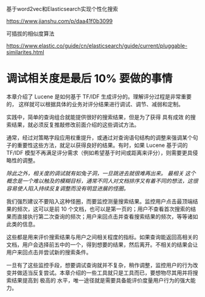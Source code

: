 基于word2vec和Elasticsearch实现个性化搜索

https://www.jianshu.com/p/daa41f0b3099

可插拔的相似度算法

https://www.elastic.co/guide/cn/elasticsearch/guide/current/pluggable-similarites.html

# 调试相关度是最后 10% 要做的事情

本章介绍了 Lucene 是如何基于 TF/IDF 生成评分的。理解评分过程是非常重要的， 这样就可以根据具体的业务对评分结果进行调试、调节、减弱和定制。

实践中，简单的查询组合就能提供很好的搜索结果，但是为了获得 具有成效 的搜索结果，就必须反复推敲修改前面介绍的这些调试方法。

通常，经过对策略字段应用权重提升，或通过对查询语句结构的调整来强调某个句子的重要性这些方法，就足以获得良好的结果。有时，如果 Lucene 基于词的 TF/IDF 模型不再满足评分需求（例如希望基于时间或距离来评分），则需要更具侵略性的调整。

*除此之外，相关度的调试就有如兔子洞，一旦跳进去就很难再出来。 最相关 这个概念是一个难以触及的模糊目标，通常不同人对文档排序又有着不同的想法，这很容易使人陷入持续反复调整而没有明显进展的怪圈。*

我们强烈建议不要陷入这种怪圈，而要监控测量搜索结果。监控用户点击最顶端结果的频次，这可以是前 10 个文档，也可以是第一页的；用户不查看首次搜索的结果而直接执行第二次查询的频次；用户来回点击并查看搜索结果的频次，等等诸如此类的信息。

这些都是用来评价搜索结果与用户之间相关程度的指标。如果查询能返回高相关的文档，用户会选择前五中的一个，得到想要的结果，然后离开。不相关的结果会让用户来回点击并尝试新的搜索条件。

一旦有了这些监控手段，想要调试查询就并不复杂，稍作调整，监控用户的行为改变并做适当反复尝试。本章介绍的一些工具就只是工具而已，要想物尽其用并将搜索结果提高到 极高的 水平，唯一途径就是需要具备能评价度量用户行为的强大能力。
